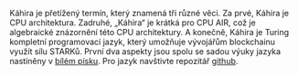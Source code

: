 Káhira je přetížený termín, který znamená tři různé věci. Za prvé, Káhira je CPU architektura. Zadruhé, „Káhira“ je krátká pro CPU AIR, což je algebraické znázornění této CPU architektury. A konečně, Káhira je Turing kompletní programovací jazyk, který umožňuje vývojářům blockchainu využít sílu STARKů. První dva aspekty jsou spolu se sadou výuky jazyka nastíněny v [bílém písku](https://eprint.iacr.org/2021/1063). Pro jazyk navštivte repozitář [github](https://github.com/starkware-libs/cairo).
